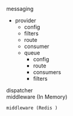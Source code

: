 
messaging 
  - provider
       - config 
       - filters
       - route 
       - consumer  
       - queue 
            - config 
            - route
            - consumers 
            - filters 
            

dispatcher  
    middleware (In Memory)
                 
    middleware (Redis )
